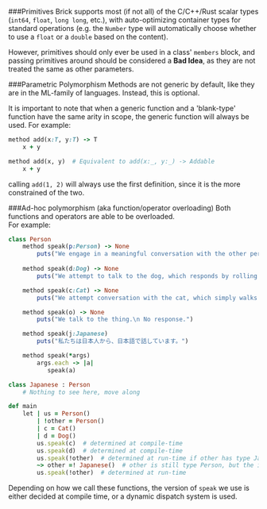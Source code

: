 ###Primitives
Brick supports most (if not all) of the C/C++/Rust scalar types (`int64`, `float`, `long long`, etc.), with auto-optimizing container types for standard operations (e.g. the `Number` type will automatically choose whether to use a `float` or a `double` based on the content).

However, primitives should only ever be used in a class' `members` block, and passing primitives around should be considered a __Bad Idea__, as they are not treated the same as other parameters.


###Parametric Polymorphism
Methods are not generic by default, like they are in the ML-family of languages. Instead, this is optional. 

It is important to note that when a generic function and a 'blank-type' function have the same arity in scope, the generic function will always be used. For example:
```ruby
method add(x:T, y:T) -> T
    x + y

method add(x, y)  # Equivalent to add(x:_, y:_) -> Addable
    x + y
```
calling `add(1, 2)` will always use the first definition, since it is the more constrained of the two.

###Ad-hoc polymorphism (aka function/operator overloading)
Both functions and operators are able to be overloaded.  
For example:

```ruby
class Person
    method speak(p:Person) -> None
        puts("We engage in a meaningful conversation with the other person.")
    
    method speak(d:Dog) -> None
        puts("We attempt to talk to the dog, which responds by rolling over.")

    method speak(c:Cat) -> None
        puts("We attempt conversation with the cat, which simply walks away.")

    method speak(o) -> None
        puts("We talk to the thing.\n No response.")

    method speak(j:Japanese)
        puts("私たちは日本人から、日本語で話しています。")

    method speak(*args)
        args.each -> |a|
           speak(a)

class Japanese : Person
    # Nothing to see here, move along

def main 
    let | us = Person()
        | !other = Person()
        | c = Cat()
        | d = Dog()
        us.speak(c)  # determined at compile-time
        us.speak(d)  # determined at compile-time
        us.speak(!other)  # determined at run-time if other has type Japanese
        ~> other =! Japanese()  # other is still type Person, but the instance it references is now Japanese
        us.speak(!other)  # determined at run-time
```
Depending on how we call these functions, the version of `speak` we use is either decided at compile time, or a dynamic dispatch system is used. 